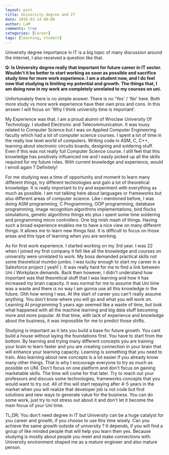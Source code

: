 ```yaml
---
layout: post
title: University degree and IT 
date: 2016-03-14 00:00
author: LaM
comments: true
categories: [Career]
tags: [learning, student]
---
```

<p>University degree importance in IT is a big topic of many discussion around the internet, I also received a question like that.</p>

<p><strong>Q: Is University degree really that important for future career in IT sector. Wouldn't it be better to start working as soon as possible and sacrifice study time for more work experience. I am a student now, and I do feel now that studying is limiting my potential and growth. The things that, I am doing now in my work are completely unrelated to my courses on uni.</strong></p>

<p>Unfortunately there is no simple answer. There is no 'Yes' / 'No' here. Both more study vs more work experience have their own pros and cons. In this answer I will focus on 'Why I think university time is important'.</p>

<p>My Experience was that. I am a proud alumni of Wroclaw University Of Technology. I studied Electronic and Telecommunication. It was lousy related to Computer Science but I was on Applied Computer Engineering faculty which had a lot of computer science courses. I spent a lot of time in the really low level world of computers. Writing code in ASM, C, C++, learning about electronic circuits boards, designing and soldering stuff. Even if this was not really full Computer Science course. I still feel that this knowledge has positively influenced me and I easily picked up all the skills required for my future roles. With current knowledge and experience, would I enroll again ? Definitely!</p>

<p>For me studying was a time of opportunity and moment to learn many different things, try different technologies and gain a lot of theoretical knowledge. It is really important to try and experiment with everything as much as possible. I am not talking here about languages or frameworks but also different areas of computer science. Like i mentioned before, I was doing ASM programming, C Programming, OOP programming, database programming, image recognition algorithms implementations, bird flocks simulations, genetic algorithms things etc plus i spent some time soldering and programming micro controllers. One big mish mash of things. Having such a broad experience enables me to have a nice view on many different things. It allows me to learn new things fast. It is difficult to focus on those areas and this type of learning when you are working.</p>

<p>As for first work experience. I started working on my 3rd year. I was 22 when I joined my first company it felt like all the knowledge and courses on university were unrelated to work. My boss demanded practical skills not some theoretical mumbo jumbo. I was lucky enough to start my career in a Salesforce project ( yeah! ). It was really hard for me to find a link between Uni / Workplace demands. Back then however, I didn't understand how important was that theoretical stuff that I was learning and how it has increased my brain capacity. It was normal for me to assume that Uni time was a waste and there is no way I am gonna use all this knowledge in the future. Ohh how wrong I was. At the start of career you can't really assume anything. You don't know where you will go and what you will work on. Learning AI programming 5 years ago seemed like a waste of time, but look what happened with all the machine learning and big data stuff becoming more and more popular. At that time, with lack of experience and knowledge about the business, it was impossible for me to predict those shifts.</p>

<p>Studying is important as it lets you build a base for future growth. You cant build a house without laying the foundations first. You have to start from the bottom. By learning and trying many different concepts you are training your brain to learn faster and you are creating connection in your brain that will enhance your learning capacity. Learning is something that you need to train. Also learning about new concepts is a lot easier if you already know many other things. That is why I encourage everyone to try as much as possible on UNI. Don't focus on one platform and don't focus on gaining marketable skills. The time will come for that later. Try to reach out your professors and discuss some technologies, frameworks concepts that you would want to try out. All of this will start repaying after 4-5 years in the market when you will realize that developer job is not code but find solutions and new ways to generate value for the business. You can do some work, just try to not stress out about it and don't let it become the main focus of your Uni time.</p>

<p>TL;DR; You don't need degree in IT but University can be a huge catalyst for you career and growth, if you choose to use this time wisely. Can you achieve the same growth outside of university ? It depends, if you will find a group of like minded people that will help you learn then yes. Because studying is mostly about people you meet and make connections with. University environment shaped me as a mature engineer and also mature person.</p>
